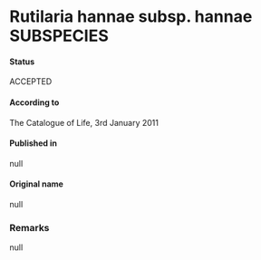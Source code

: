 Rutilaria hannae subsp. hannae SUBSPECIES
=======

#### Status
ACCEPTED

#### According to
The Catalogue of Life, 3rd January 2011

#### Published in
null

#### Original name
null

### Remarks
null
